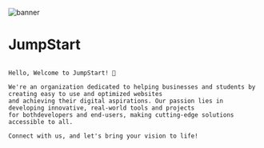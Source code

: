 ![banner](https://github.com/jumpstart-org/.github/assets/135243946/2b3ca810-2645-4a52-ae6b-21abadafba2e)

# JumpStart

```

Hello, Welcome to JumpStart! 🚀

We're an organization dedicated to helping businesses and students by creating easy to use and optimized websites
and achieving their digital aspirations. Our passion lies in developing innovative, real-world tools and projects
for bothdevelopers and end-users, making cutting-edge solutions accessible to all.

```

```
Connect with us, and let's bring your vision to life!
```


